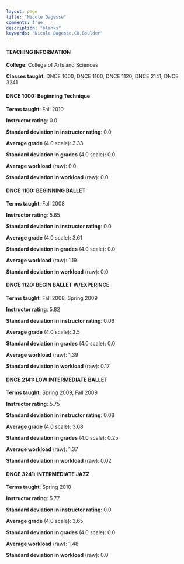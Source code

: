 ```yaml
---
layout: page
title: "Nicole Dagesse" 
comments: true
description: "blanks"
keywords: "Nicole Dagesse,CU,Boulder"
---
```

<head>
<script src="https://ajax.googleapis.com/ajax/libs/jquery/2.1.3/jquery.min.js"></script>
<script src="https://dl.dropboxusercontent.com/s/pc42nxpaw1ea4o9/highcharts.js?dl=0"></script>
<!-- <script src="../assets/js/highcharts.js"></script> -->
<style type="text/css">@font-face {
	font-family: "Bebas Neue";
	src: url(https://www.filehosting.org/file/details/544349/BebasNeue Regular.otf) format("opentype");
	}
	h1.Bebas { 
		font-family: "Bebas Neue", Verdana, Tahoma;
	}
</style>
</head>
	   
#### TEACHING INFORMATION

**College**: College of Arts and Sciences

**Classes taught**: DNCE 1000, DNCE 1100, DNCE 1120, DNCE 2141, DNCE 3241

#### DNCE 1000: Beginning Technique

**Terms taught**: Fall 2010

**Instructor rating**: 0.0

**Standard deviation in instructor rating**: 0.0

**Average grade** (4.0 scale): 3.33

**Standard deviation in grades** (4.0 scale): 0.0

**Average workload** (raw): 0.0

**Standard deviation in workload** (raw): 0.0

#### DNCE 1100: BEGINNING BALLET

**Terms taught**: Fall 2008

**Instructor rating**: 5.65

**Standard deviation in instructor rating**: 0.0

**Average grade** (4.0 scale): 3.61

**Standard deviation in grades** (4.0 scale): 0.0

**Average workload** (raw): 1.19

**Standard deviation in workload** (raw): 0.0

#### DNCE 1120: BEGIN BALLET W/EXPERINCE

**Terms taught**: Fall 2008, Spring 2009

**Instructor rating**: 5.82

**Standard deviation in instructor rating**: 0.06

**Average grade** (4.0 scale): 3.5

**Standard deviation in grades** (4.0 scale): 0.0

**Average workload** (raw): 1.39

**Standard deviation in workload** (raw): 0.17

#### DNCE 2141: LOW INTERMEDIATE BALLET

**Terms taught**: Spring 2009, Fall 2009

**Instructor rating**: 5.75

**Standard deviation in instructor rating**: 0.08

**Average grade** (4.0 scale): 3.68

**Standard deviation in grades** (4.0 scale): 0.25

**Average workload** (raw): 1.37

**Standard deviation in workload** (raw): 0.02

#### DNCE 3241: INTERMEDIATE JAZZ

**Terms taught**: Spring 2010

**Instructor rating**: 5.77

**Standard deviation in instructor rating**: 0.0

**Average grade** (4.0 scale): 3.65

**Standard deviation in grades** (4.0 scale): 0.0

**Average workload** (raw): 1.48

**Standard deviation in workload** (raw): 0.0

